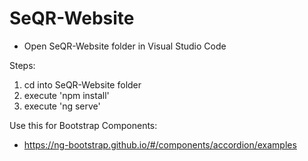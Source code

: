 # SeQR-Website

- Open SeQR-Website folder in Visual Studio Code

Steps:
1. cd into SeQR-Website folder
2. execute 'npm install'
3. execute 'ng serve'


Use this for Bootstrap Components:
- https://ng-bootstrap.github.io/#/components/accordion/examples
